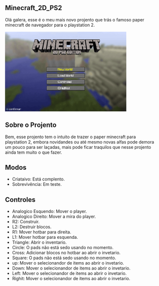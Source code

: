 ## Minecraft_2D_PS2
Olá galera, esse é o meu mais novo projento que trás o famoso paper minecraft de navegador para o playstation 2.

<img src="README%20Assets/Main%20Menu.png" alt="Minecraft 2D main menu" x="0" y="0" width="400"/>

## Sobre o Projento
Bem, esse projento tem o intuito de trazer o paper minecraft para playstation 2, embora novidandes ou até mesmo novas alfas pode demora um pouco para ser laçadas, mais pode ficar traquilos que nesse projento ainda tem muito o que fazer.

## Modos
+ Criataivo: Está complento.
+ Sobrevivência: Em teste.

## Controles
+ Analogico Esquendo: Mover o player.
+ Analogico Direito: Mover a mira do player.
+ R2: Construir.
+ L2: Destruir blocos.
+ R1: Mover hotbar para direita.
+ L1: Mover hotbar para esquenda.
+ Triangle: Abrir o inventario.
+ Circle: O pads não está sedo usando no momento.
+ Cross: Adicionar blocos no hotbar ao abrir o invetario.
+ Square: O pads não está sedo usando no momento.
+ up: Mover o selecionandor de items ao abrir o invetario.
+ Down: Mover o selecionandor de items ao abrir o invetario.
+ Left: Mover o selecionandor de items ao abrir o invetario.
+ Righit: Mover o selecionandor de items ao abrir o invetario.
